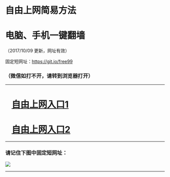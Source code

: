 ﻿# 自由上网简易方法

# 电脑、手机一键翻墙

（2017/10/09 更新，网址有效）

固定短网址：https://git.io/free99

### （微信如打不开，请转到浏览器打开）


***





# &nbsp;&nbsp; <a href="http://ft35466406.fwq-tz-1001.info/fwqtz01.html?t=100900131254 " target="_blank">自由上网入口1</a>
# &nbsp;&nbsp; <a href="http://ft283218474.fwq-tz-1002.info/fwqtz02.html?t=100900117063 " target="_blank">自由上网入口2</a>
***

### 请记住下图中固定短网址：

<img src="https://s3-us-west-2.amazonaws.com/fwq-1001/yjfq-20170905okok.png" /> 


***

